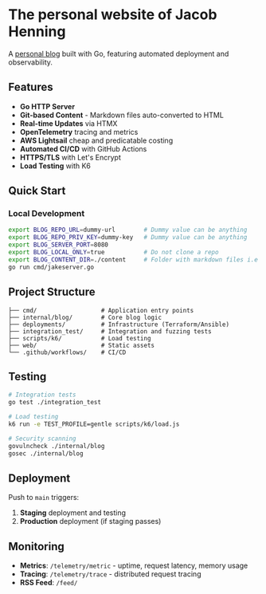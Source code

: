 # The personal website of Jacob Henning

A [personal blog](https://jake-henning.com) built with Go, featuring automated deployment and observability.

## Features

- **Go HTTP Server** 
- **Git-based Content** - Markdown files auto-converted to HTML
- **Real-time Updates** via HTMX
- **OpenTelemetry** tracing and metrics
- **AWS Lightsail** cheap and predicatable costing
- **Automated CI/CD** with GitHub Actions
- **HTTPS/TLS** with Let's Encrypt
- **Load Testing** with K6


## Quick Start

### Local Development
```bash
export BLOG_REPO_URL=dummy-url        # Dummy value can be anything
export BLOG_REPO_PRIV_KEY=dummy-key   # Dummy value can be anything
export BLOG_SERVER_PORT=8080
export BLOG_LOCAL_ONLY=true           # Do not clone a repo
export BLOG_CONTENT_DIR=./content     # Folder with markdown files i.e posts
go run cmd/jakeserver.go
```

## Project Structure

```
├── cmd/                  # Application entry points
├── internal/blog/        # Core blog logic
├── deployments/          # Infrastructure (Terraform/Ansible)
├── integration_test/     # Integration and fuzzing tests
├── scripts/k6/           # Load testing
├── web/                  # Static assets
└── .github/workflows/    # CI/CD
```

## Testing

```bash
# Integration tests  
go test ./integration_test

# Load testing
k6 run -e TEST_PROFILE=gentle scripts/k6/load.js

# Security scanning
govulncheck ./internal/blog
gosec ./internal/blog
```

## Deployment

Push to `main` triggers:
1. **Staging** deployment and testing
2. **Production** deployment (if staging passes)


## Monitoring

- **Metrics**: `/telemetry/metric` - uptime, request latency, memory usage
- **Tracing**: `/telemetry/trace` - distributed request tracing
- **RSS Feed**: `/feed/`

